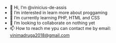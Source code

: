 - 👋 Hi, I’m @vinicius-de-assis
- 👀 I’m interested in learn more about proggaming
- 🌱 I’m currently learning PHP, HTML and CSS
- 💞️ I’m looking to collaborate on nothing yet
- 📫 How to reach me ypu can contact me by email: vinimadruga2018@gmail.com

<!---
vinicius-de-assis/vinicius-de-assis is a ✨ special ✨ repository because its `README.md` (this file) appears on your GitHub profile.
You can click the Preview link to take a look at your changes.
--->
